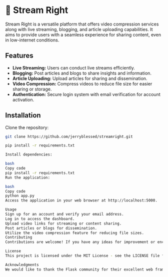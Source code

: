 # 🎥 Stream Right

Stream Right is a versatile platform that offers video compression services along with live streaming, blogging, and article uploading capabilities. It aims to provide users with a seamless experience for sharing content, even in low-internet conditions.

## Features

- **Live Streaming:** Users can conduct live streams efficiently.
- **Blogging:** Post articles and blogs to share insights and information.
- **Article Uploading:** Upload articles for sharing and dissemination.
- **Video Compression:** Compress videos to reduce file size for easier sharing or storage.
- **Authentication:** Secure login system with email verification for account activation.

## Installation

Clone the repository:

```bash
git clone https://github.com/jerryblessed/streamright.git

pip install -r requirements.txt

Install dependencies:

bash
Copy code
pip install -r requirements.txt
Run the application:

bash
Copy code
python app.py
Access the application in your web browser at http://localhost:5000.

Usage
Sign up for an account and verify your email address.
Log in to access the dashboard.
Upload video links for streaming or content sharing.
Post articles or blogs for dissemination.
Utilize the video compression feature for reducing file sizes.
Contributing
Contributions are welcome! If you have any ideas for improvement or encounter any issues, please open an issue or submit a pull request.

License
This project is licensed under the MIT License - see the LICENSE file for details.

Acknowledgments
We would like to thank the Flask community for their excellent web framework.
